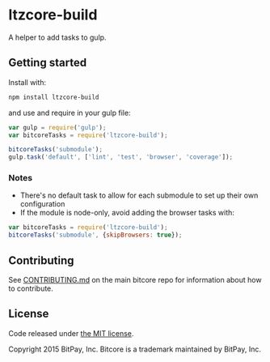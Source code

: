 # ltzcore-build

A helper to add tasks to gulp.

## Getting started

Install with:

```sh
npm install ltzcore-build
```

and use and require in your gulp file: 

```javascript
var gulp = require('gulp');
var bitcoreTasks = require('ltzcore-build');

bitcoreTasks('submodule');
gulp.task('default', ['lint', 'test', 'browser', 'coverage']);
```

### Notes

* There's no default task to allow for each submodule to set up their own configuration
* If the module is node-only, avoid adding the browser tasks with:
```javascript
var bitcoreTasks = require('ltzcore-build');
bitcoreTasks('submodule', {skipBrowsers: true});
```

## Contributing

See [CONTRIBUTING.md](https://github.com/bitpay/bitcore) on the main bitcore repo for information about how to contribute.

## License

Code released under [the MIT license](https://github.com/bitpay/bitcore/blob/master/LICENSE).

Copyright 2015 BitPay, Inc. Bitcore is a trademark maintained by BitPay, Inc.

